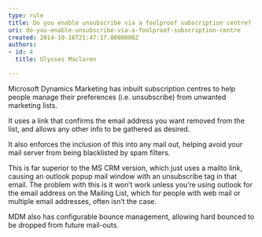 ```yaml
---
type: rule
title: Do you enable unsubscribe via a foolproof subscription centre?
uri: do-you-enable-unsubscribe-via-a-foolproof-subscription-centre
created: 2014-10-16T21:47:17.0000000Z
authors:
- id: 4
  title: Ulysses Maclaren

---
```


 
Microsoft Dynamics Marketing has inbuilt subscription centres to help people manage their preferences (i.e. unsubscribe) from unwanted marketing lists.

It uses a link that confirms the email address you want removed from the list, and allows any other info to be gathered as desired.
 
​It also enforces the inclusion of this into any mail out, helping avoid your mail server from being blacklisted by spam filters.

This is far superior to the MS CRM version, which just uses a mailto link, causing an outlook popup mail window with an unsubscribe tag in that email. The problem with this is it won’t work unless you’re using outlook for the email address on the Mailing List, which for people with web mail or multiple email addresses, often isn’t the case.​

MDM also has configurable bounce management, allowing hard bounced to be dropped from future mail-outs.

